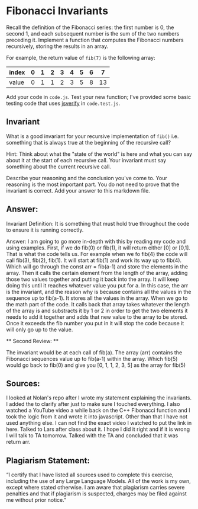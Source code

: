 # Fibonacci Invariants

Recall the definition of the Fibonacci series: the first number is 0, the second
1, and each subsequent number is the sum of the two numbers preceding it.
Implement a function that computes the Fibonacci numbers recursively, storing
the results in an array.

For example, the return value of `fib(7)` is the following array:

| index |  0  |  1  |  2  |  3  |  4  |  5  |  6  |  7  |
| ----- | --- | --- | --- | --- | --- | --- | --- | --- |
| value |  0  |  1  |  1  |  2  |  3  |  5  |  8  |  13 |

Add your code in `code.js`. Test your new function; I've provided some basic
testing code that uses [jsverify](https://jsverify.github.io/) in
`code.test.js`.

## Invariant

What is a good invariant for your recursive implementation of `fib()`
i.e. something that is always true at the beginning of the recursive call?

Hint: Think about what the "state of the world" is here and what you can say
about it at the start of each recursive call. Your invariant must say something
about the current recursive call.

Describe your reasoning and the conclusion you've come to. Your reasoning is the
most important part. You do not need to prove that the invariant is correct. Add
your answer to this markdown file.


## Answer: 
Invariant Definition: 
It is something that must hold true throughout the code to ensure it is running correctly. 

Answer: I am going to go more in-depth with this by reading my code and using examples. First, if we do fib(0) or fib(1), it will return either [0] or [0,1]. That is what the code tells us. For example when we fo fib(4) the code will call fib(3), fib(2), fib(1). It will start at fib(1) and work its way up to fib(4). Which will go through the const arr = fib(a-1) and store the elements in the array. Then it calls the certain element from the length of the array, adding those two values together and putting it back into the array. It will keep doing this until it reaches whatever value you put for a. In this case, the arr is the invariant, and the reason why is because contains all the values in the sequence up to fib(a-1). It stores all the values in the array. When we go to the math part of the code. It calls back that array takes whatever the length of the array is and substracts it by 1 or 2 in order to get the two elements it needs to add it together and adds that new value to the array to be stored. Once it exceeds the fib number you put in it will stop the code because it will only go up to the value. 

** Second Review: **

The invariant would be at each call of fib(a). The array (arr) contains the Fibonacci sequences value up to fib(a-1) within the array. Which fib(5) would go back to fib(0) and give you [0, 1, 1, 2, 3, 5] as the array for fib(5)

## Sources: 
I looked at Nolan's repo after I wrote my statement explaining the invariants. I added the to clarify after just to make sure I touched everything. I also watched a YouTube video a while back on the C++ Fibonacci function and I took the logic from it and wrote it into javascript. Other than that I have not used anything else. I can not find the exact video I watched to put the link in here. Talked to Lars after class about it. I hope I did it right and if it is wrong I will talk to TA tomorrow. Talked with the TA and concluded that it was return arr. 

## Plagiarism Statement: 
“I certify that I have listed all sources used to complete this exercise, including the use of any Large Language Models. All of the work is my own, except where stated otherwise. I am aware that plagiarism carries severe penalties and that if plagiarism is suspected, charges may be filed against me without prior notice.”
